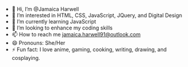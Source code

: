 - 👋 Hi, I’m @Jamaica Harwell
- 👀 I’m interested in HTML, CSS, JavaScript, JQuery, and Digital Design
- 🌱 I’m currently learning JavaScript
- 💞️ I’m looking to enhance my coding skills
- 📫 How to reach me jamaica.harwell91@outlook.com
- 😄 Pronouns: She/Her
- ⚡ Fun fact: I love anime, gaming, cooking, writing, drawing, and cosplaying.

<!---
Jai-design/Jai-design is a ✨ special ✨ repository because its `README.md` (this file) appears on your GitHub profile.
You can click the Preview link to take a look at your changes.
--->
